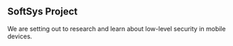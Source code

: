 SoftSys Project
---------------

We are setting out to research and learn about low-level security in mobile devices.